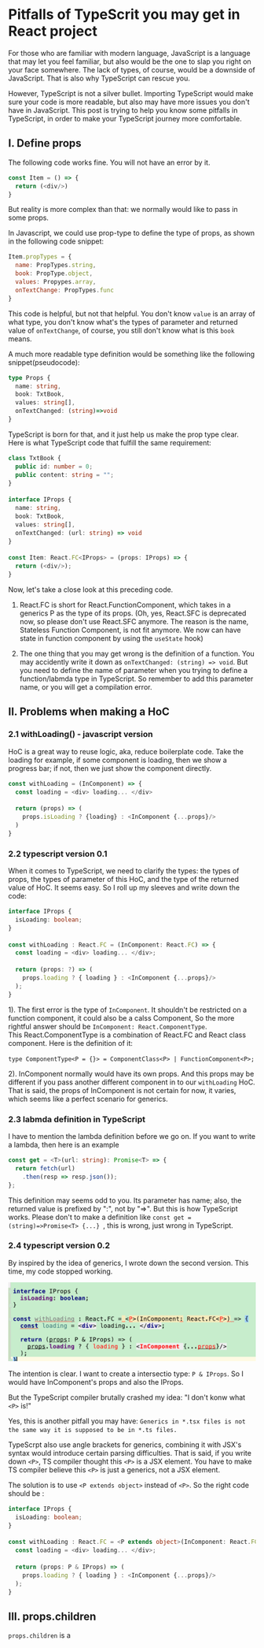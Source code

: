 
# Pitfalls of TypeScrit you may get in React project
For those who are familiar with modern language, JavaScript is a language that may let you feel familiar, but also would be the one to slap you right on your face somewhere. The lack of types, of course, would be a downside of JavaScript. That is also why TypeScript can rescue you.

However, TypeScript is not a silver bullet. Importing TypeScript would make sure your code is more readable, but also may have more issues you don't have in JavaScript. This post is trying to help you know some pitfalls in TypeScript, in order to make your TypeScript journey more comfortable.

## I. Define props

The following code works fine. You will not have an error by it. 

```typescript
const Item = () => {
  return (<div/>)
}
```

But reality is more complex than that: we normally would like to pass in some props.

In Javascript, we could use prop-type to define the type of props, as shown in the following code snippet:

```javascript
Item.propTypes = {
  name: PropTypes.string,
  book: PropType.object,
  values: Propypes.array,
  onTextChange: PropTypes.func
}
```

This code is helpful, but not that helpful. You don't know `value` is an array of what type, you don't know what's the types of parameter and returned value of `onTextChange`, of course, you still don't know what is this `book` means. 

A much more readable type definition would be something like the following snippet(pseudocode):


```typescript
type Props {
  name: string,
  book: TxtBook,
  values: string[],
  onTextChanged: (string)=>void
}
```

TypeScript is born for that, and it just help us make the prop type clear. Here is what TypeScript code that fulfill the same requirement:

```typescript
class TxtBook {
  public id: number = 0;
  public content: string = "";
}

interface IProps {
  name: string,
  book: TxtBook,
  values: string[],
  onTextChanged: (url: string) => void
}

const Item: React.FC<IProps> = (props: IProps) => {
  return (<div/>);
}
```

Now, let's take a close look at this preceding code. 

1. React.FC is short for React.FunctionComponent, which takes in a generics P as the type of its props. (Oh, yes, React.SFC is deprecated now, so please don't use React.SFC anymore. The reason is the name, Stateless Function Component, is not fit anymore. We now can have state in function component by using the `useState` hook)


2. The one thing that you may get wrong is the definition of a function. You may accidently write it down as `onTextChanged: (string) => void`. But you need to define the name of parameter when you trying to define a function/labmda type in TypeScript. So remember to add this parameter name, or you will get a compilation error.



## II. Problems when making a HoC


### 2.1 withLoading() - javascript version
HoC is a great way to reuse logic, aka, reduce boilerplate code. Take the loading for example, if some component is loading, then we show a progress bar; if not, then we just show the component directly.

```javascript
const withLoading = (InComponent) => {
  const loading = <div> loading... </div>
    
  return (props) => (
    props.isLoading ? {loading} : <InComponent {...props}/>
  )
}
```


### 2.2 typescript version 0.1
When it comes to TypeScript, we need to clarify the types: the types of props, the types of parameter of this HoC, and the type of the returned value of HoC. It seems easy. So I roll up my sleeves and write down the code:

```typescript
interface IProps {
  isLoading: boolean;
}

const withLoading : React.FC = (InComponent: React.FC) => {
  const loading = <div> loading... </div>;

  return (props: ?) => (
    props.loading ? { loading } : <InComponent {...props}/>
  );
}

```

1). The first error is the type of `InComponent`. It shouldn't be restricted on a function component, it could also be a calss Component, 
So the more rightful answer should be `InComponent: React.ComponentType`.  
This React.ComponentType is a combination of React.FC and React class component. Here is the definition of it: 

`type ComponentType<P = {}> = ComponentClass<P> | FunctionComponent<P>;`

2). InComponent normally would have its own props. And this props may be different if you pass another different component in to our `withLoading` HoC. That is said, the props of InComponent is not certain for now, it varies, which seems like a perfect scenario for generics. 


### 2.3 labmda definition in TypeScript
I have to mention the lambda definition before we go on. If you want to write a lambda, then here is an example


```typescript
const get = <T>(url: string): Promise<T> => {
  return fetch(url)
    .then(resp => resp.json());
};
```

This definition may seems odd to you. Its parameter has name; also, the returned value is prefixed by ":", not by "=>". But this is how TypeScript works. Please don't to make a definition like `const get = (string)=>Promise<T> {...} `, this is wrong, just wrong in TypeScript.



### 2.4 typescript version 0.2
By inspired by the idea of generics, I wrote down the second version. This time, my code stopped working. 

![](images/20190419_001.png)

The intention is clear. I want to create a intersectio type: `P & IProps`. So I would have InComponent's props and also the IProps.

But the TypeScript compiler brutally crashed my idea: "I don't konw what `<P>` is!"

Yes, this is another pitfall you may have: `Generics in *.tsx files is not the same way it is supposed to be in *.ts files.`


TypeScrpt also use angle brackets for generics, combining it with JSX's syntax would introduce certain parsing difficulties. That is said, if you write down `<P>`, TS compiler thought this `<P>` is a JSX element. You have to make TS compiler believe this `<P>` is just a generics, not a JSX element.

The solution is to use `<P extends object>` instead of `<P>`. So the right code should be :

```typescript
interface IProps {
  isLoading: boolean;
}

const withLoading : React.FC = <P extends object>(InComponent: React.FC<P>) => {
  const loading = <div> loading... </div>;

  return (props: P & IProps) => (
    props.loading ? { loading } : <InComponent {...props}/>
  );
}
```


## III. props.children

`props.children` is a 

```typescript

```